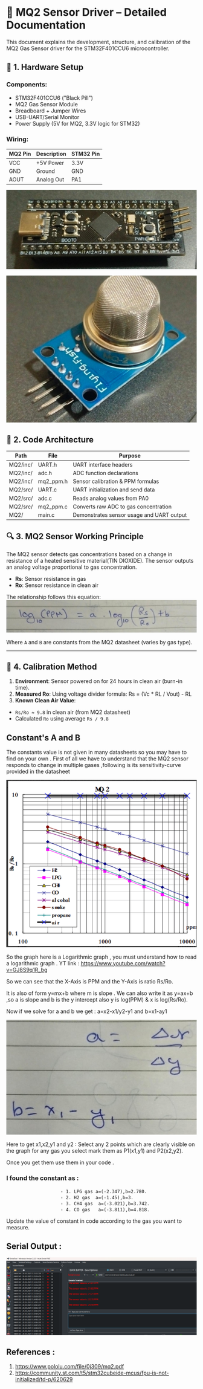 # 📘 MQ2 Sensor Driver – Detailed Documentation
This document explains the development, structure, and calibration of the MQ2 Gas Sensor driver for the STM32F401CCU6 microcontroller.
## 📸 1. Hardware Setup

### Components:
- STM32F401CCU6 ("Black Pill")
- MQ2 Gas Sensor Module
- Breadboard + Jumper Wires
- USB-UART/Serial Monitor
- Power Supply (5V for MQ2, 3.3V logic for STM32)

### Wiring:

| MQ2 Pin | Description | STM32 Pin |
|---------|-------------|------------|
| VCC     | +5V Power   | 3.3V         |
| GND     | Ground      | GND        |
| AOUT    | Analog Out  | PA1  |

![MCU](images/MCU.jpg)

![Sensor](images/Sensor.jpg)

## 🧠 2. Code Architecture

| Path          | File         | Purpose                            |
|---------------|--------------|-------------------------------------|
| MQ2/inc/      | UART.h       | UART interface headers              |
| MQ2/inc/      | adc.h        | ADC function declarations           |
| MQ2/inc/      | mq2_ppm.h    | Sensor calibration & PPM formulas   |
| MQ2/src/      | UART.c       | UART initialization and send data  |
| MQ2/src/      | adc.c        | Reads analog values from PA0        |
| MQ2/src/      | mq2_ppm.c    | Converts raw ADC to gas concentration |
| MQ2/          | main.c       | Demonstrates sensor usage and UART output |



## 🔍 3. MQ2 Sensor Working Principle

The MQ2 sensor detects gas concentrations based on a change in resistance of a heated sensitive material(TIN DIOXIDE). The sensor outputs an analog voltage proportional to gas concentration.

- **Rs**: Sensor resistance in gas
- **Ro**: Sensor resistance in clean air

The relationship follows this equation:
![Relation](images/FORMULA1.jpg)


Where `A` and `B` are constants from the MQ2 datasheet (varies by gas type).

---

## 🧪 4. Calibration Method

1. **Environment**: Sensor powered on for 24 hours in clean air (burn-in time).
2. **Measured Ro**: Using voltage divider formula:                          Rs = (Vc * RL / Vout) - RL
3. **Known Clean Air Value**:
- `Rs/Ro ≈ 9.8` in clean air (from MQ2 datasheet)
- Calculated `Ro` using average `Rs / 9.8`



## Constant's A and B 
The constants value is not given in many datasheets so you may have to find on your own .
First of all we have to understand that the MQ2 sensor responds to change in multiple gases ,following is its sensitivity-curve provided in the datasheet

![Curve](images/CURVE.png)

So the graph here is a Logarithmic graph , you must understand how to read a logarithmic graph . YT link : https://www.youtube.com/watch?v=GJ8S9q1R_bg

So we can see that the X-Axis is PPM and the Y-Axis is ratio Rs/Ro.

It is also of form y=mx+b where m is slope . We can also write it as y=ax+b ,so a is slope and b is the y intercept also  y is log(PPM) & x is log(Rs/Ro).

Now if we solve for a and b we get  :  a=x2-x1/y2-y1  and b=x1-ay1

![Formula ](images/FORMULA2.jpg)

Here to get x1,x2,y1 and y2 : Select any 2 points which are clearly visible on the graph for any gas you select mark them as P1(x1,y1) and P2(x2,y2).

Once you get them use them in your code .

### I found the constant as :
                        - 1. LPG gas a=(-2.347),b=2.780.
                        - 2. H2 gas  a=(-1.45),b=3.
                        - 3. CH4 gas  a=(-3.021),b=3.742.
                        - 4. CO gas   a=(-3.811),b=4.818.
Update the value of constant in code according to the gas you want to measure.

## Serial Output :

![OUTPUT on Serial Tool](images/OUTPUT.png)



## References : 
1. https://www.pololu.com/file/0j309/mq2.pdf
2. https://community.st.com/t5/stm32cubeide-mcus/fpu-is-not-initialized/td-p/620629

